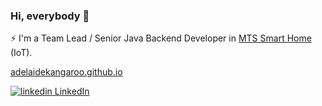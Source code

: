 ### Hi, everybody 👋
⚡ I'm a Team Lead / Senior Java Backend Developer in [MTS Smart Home](https://mts-digital.ru/) (IoT).

[adelaidekangaroo.github.io](https://adelaidekangaroo.github.io/)

<a href="https://www.linkedin.com/in/sergey-simonov-81b576245/?locale=en_US" rel="nofollow noreferrer">
  <img src="https://i.stack.imgur.com/gVE0j.png" alt="linkedin"> LinkedIn
</a>
